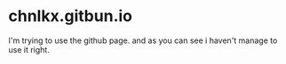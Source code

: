 # chnlkx.gitbun.io

I'm trying to use the github page. and as you can see i haven't manage to use it right.

